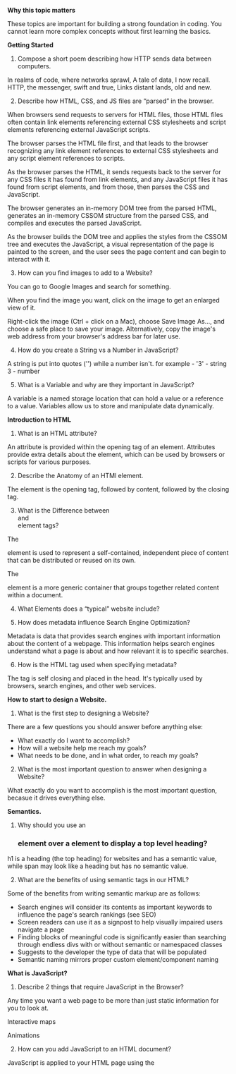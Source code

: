 **Why this topic matters**

These topics are important for building a strong foundation in coding. You cannot learn more complex concepts without first learning the basics.

**Getting Started**

1. Compose a short poem describing how HTTP sends data between computers.

In realms of code, where networks sprawl,
A tale of data, I now recall.
HTTP, the messenger, swift and true,
Links distant lands, old and new.

2. Describe how HTML, CSS, and JS files are “parsed” in the browser.

When browsers send requests to servers for HTML files, those HTML files often contain link elements referencing external CSS stylesheets and script elements referencing external JavaScript scripts.

The browser parses the HTML file first, and that leads to the browser recognizing any link element references to external CSS stylesheets and any script element references to scripts.

As the browser parses the HTML, it sends requests back to the server for any CSS files it has found from link elements, and any JavaScript files it has found from script elements, and from those, then parses the CSS and JavaScript.

The browser generates an in-memory DOM tree from the parsed HTML, generates an in-memory CSSOM structure from the parsed CSS, and compiles and executes the parsed JavaScript.

As the browser builds the DOM tree and applies the styles from the CSSOM tree and executes the JavaScript, a visual representation of the page is painted to the screen, and the user sees the page content and can begin to interact with it.

3. How can you find images to add to a Website?

You can go to Google Images and search for something.

When you find the image you want, click on the image to get an enlarged view of it.

Right-click the image (Ctrl + click on a Mac), choose Save Image As…, and choose a safe place to save your image. Alternatively, copy the image's web address from your browser's address bar for later use.

4. How do you create a String vs a Number in JavaScript?

A string is put into quotes ('') while a number isn't. for example - 
'3' - string
3 - number

5. What is a Variable and why are they important in JavaScript?

A variable is a named storage location that can hold a value or a reference to a value. Variables allow us to store and manipulate data dynamically.

**Introduction to HTML**

1. What is an HTML attribute?

An attribute is provided within the opening tag of an element. Attributes provide extra details about the element, which can be used by browsers or scripts for various purposes.

2. Describe the Anatomy of an HTMl element.

The element is the opening tag, followed by content, followed by the closing tag.

3. What is the Difference between <article> and <section> element tags?

The <article> element is used to represent a self-contained, independent piece of content that can be distributed or reused on its own. 

The <section> element is a more generic container that groups together related content within a document.

4. What Elements does a “typical” website include?

<!doctype html>
<html lang="en-US">
  <head>
    <meta charset="utf-8" />
    <title></title>
  </head>
  <body>
    <p></p>
  </body>
</html>


5. How does metadata influence Search Engine Optimization?

Metadata is data that provides search engines with important information about the content of a webpage. This information helps search engines understand what a page is about and how relevant it is to specific searches.

6. How is the <meta> HTML tag used when specifying metadata?

The <meta> tag is self closing and placed in the head. It's typically used by browsers, search engines, and other web services.  

**How to start to design a Website.**

1. What is the first step to designing a Website?

There are a few questions you should answer before anything else:

- What exactly do I want to accomplish?
- How will a website help me reach my goals?
- What needs to be done, and in what order, to reach my goals?

2. What is the most important question to answer when designing a Website?

What exactly do you want to accomplish is the most important question, becasue it drives everything else.

**Semantics.**

1. Why should you use an <h1> element over a <span> element to display a top level heading?

h1 is a heading (the top heading) for websites and has a semantic value, while span may look like a heading but has no semantic value.

2. What are the benefits of using semantic tags in our HTML?

Some of the benefits from writing semantic markup are as follows:

- Search engines will consider its contents as important keywords to influence the page's search rankings (see SEO)
- Screen readers can use it as a signpost to help visually impaired users navigate a page
- Finding blocks of meaningful code is significantly easier than searching through endless divs with or without semantic or namespaced classes
- Suggests to the developer the type of data that will be populated
- Semantic naming mirrors proper custom element/component naming

**What is JavaScript?**

1. Describe 2 things that require JavaScript in the Browser?

Any time you want a web page to be more than just static information for you to look at.

Interactive maps 

Animations

2. How can you add JavaScript to an HTML document?

JavaScript is applied to your HTML page using the <script> element. 

## Things I want to know more about

More about Javascript 